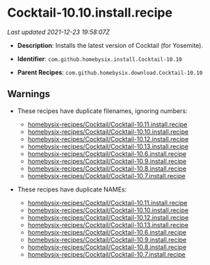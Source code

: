 # Cocktail-10.10.install.recipe

_Last updated 2021-12-23 19:58:07Z_

- **Description**: Installs the latest version of Cocktail (for Yosemite).

- **Identifier**: `com.github.homebysix.install.Cocktail-10.10`

- **Parent Recipes**: `com.github.homebysix.download.Cocktail-10.10`

## Warnings

- These recipes have duplicate filenames, ignoring numbers:
    - [homebysix-recipes/Cocktail/Cocktail-10.11.install.recipe](/autopkg-dupe-tracker/homebysix-recipes/Cocktail/Cocktail-10.11.install.recipe)
    - [homebysix-recipes/Cocktail/Cocktail-10.10.install.recipe](/autopkg-dupe-tracker/homebysix-recipes/Cocktail/Cocktail-10.10.install.recipe)
    - [homebysix-recipes/Cocktail/Cocktail-10.12.install.recipe](/autopkg-dupe-tracker/homebysix-recipes/Cocktail/Cocktail-10.12.install.recipe)
    - [homebysix-recipes/Cocktail/Cocktail-10.13.install.recipe](/autopkg-dupe-tracker/homebysix-recipes/Cocktail/Cocktail-10.13.install.recipe)
    - [homebysix-recipes/Cocktail/Cocktail-10.6.install.recipe](/autopkg-dupe-tracker/homebysix-recipes/Cocktail/Cocktail-10.6.install.recipe)
    - [homebysix-recipes/Cocktail/Cocktail-10.9.install.recipe](/autopkg-dupe-tracker/homebysix-recipes/Cocktail/Cocktail-10.9.install.recipe)
    - [homebysix-recipes/Cocktail/Cocktail-10.8.install.recipe](/autopkg-dupe-tracker/homebysix-recipes/Cocktail/Cocktail-10.8.install.recipe)
    - [homebysix-recipes/Cocktail/Cocktail-10.7.install.recipe](/autopkg-dupe-tracker/homebysix-recipes/Cocktail/Cocktail-10.7.install.recipe)

- These recipes have duplicate NAMEs:
    - [homebysix-recipes/Cocktail/Cocktail-10.11.install.recipe](/autopkg-dupe-tracker/homebysix-recipes/Cocktail/Cocktail-10.11.install.recipe)
    - [homebysix-recipes/Cocktail/Cocktail-10.10.install.recipe](/autopkg-dupe-tracker/homebysix-recipes/Cocktail/Cocktail-10.10.install.recipe)
    - [homebysix-recipes/Cocktail/Cocktail-10.12.install.recipe](/autopkg-dupe-tracker/homebysix-recipes/Cocktail/Cocktail-10.12.install.recipe)
    - [homebysix-recipes/Cocktail/Cocktail-10.13.install.recipe](/autopkg-dupe-tracker/homebysix-recipes/Cocktail/Cocktail-10.13.install.recipe)
    - [homebysix-recipes/Cocktail/Cocktail-10.6.install.recipe](/autopkg-dupe-tracker/homebysix-recipes/Cocktail/Cocktail-10.6.install.recipe)
    - [homebysix-recipes/Cocktail/Cocktail-10.9.install.recipe](/autopkg-dupe-tracker/homebysix-recipes/Cocktail/Cocktail-10.9.install.recipe)
    - [homebysix-recipes/Cocktail/Cocktail-10.8.install.recipe](/autopkg-dupe-tracker/homebysix-recipes/Cocktail/Cocktail-10.8.install.recipe)
    - [homebysix-recipes/Cocktail/Cocktail-10.7.install.recipe](/autopkg-dupe-tracker/homebysix-recipes/Cocktail/Cocktail-10.7.install.recipe)